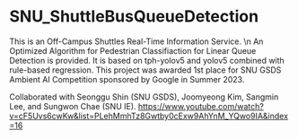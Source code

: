 # SNU_ShuttleBusQueueDetection

This is an Off-Campus Shuttles Real-Time Information Service. \n
An Optimized Algorithm for Pedestrian Classifiaction for Linear Queue Detection is provided.
It is based on tph-yolov5 and yolov5 combined with rule-based regression.
This project was awarded 1st place for SNU GSDS Ambient AI Competition sponsored by Google in Summer 2023.

Collaborated with Seonggu Shin (SNU GSDS), Joomyeong Kim, Sangmin Lee, and Sungwon Chae (SNU IE).
https://www.youtube.com/watch?v=cF5Uvs6cwKw&list=PLehMmhTz8Gwtby0cExw9AhYnM_YQwo9IA&index=16
